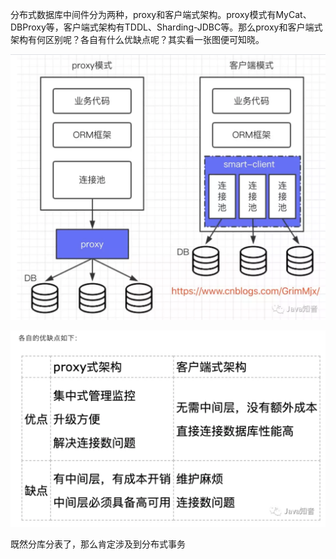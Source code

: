

分布式数据库中间件分为两种，proxy和客户端式架构。proxy模式有MyCat、DBProxy等，客户端式架构有TDDL、Sharding-JDBC等。那么proxy和客户端式架构有何区别呢？各自有什么优缺点呢？其实看一张图便可知晓。

![](images/分库分表中间件的两种模式.png)

![](images/优缺点.png)

既然分库分表了，那么肯定涉及到分布式事务